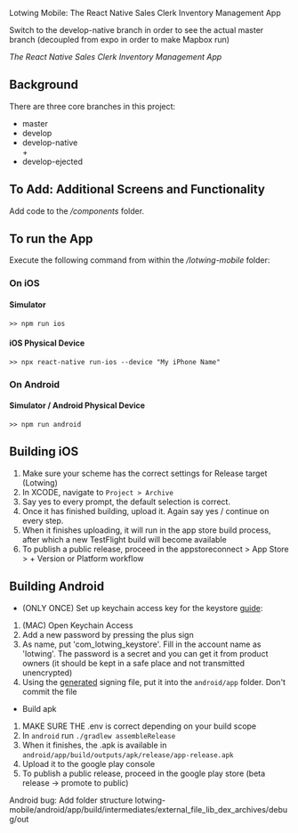 Lotwing Mobile: The React Native Sales Clerk Inventory Management App

Switch to the develop-native branch in order to see the actual master branch (decoupled from expo in order to make Mapbox run)

<i>The React Native Sales Clerk Inventory Management App</i>

<h2>Background</h2>
There are three core branches in this project:
<ul>
  <li> master </li>
  <li> develop </li>
  <li> develop-native </li>
  + <li> develop-ejected </li>
</ul>

<h2>To Add: Additional Screens and Functionality</h2>
Add code to the <i>/components</i> folder.

<h2>To run the App</h2>
Execute the following command from within the <i>/lotwing-mobile</i> folder:

<h3>On iOS</h3>
<h4>Simulator</h4>
<code>>> npm run ios</code>
<h4>iOS Physical Device</h4>
<code>>> npx react-native run-ios --device "My iPhone Name"</code>

<h3>On Android</h3>
<h4>Simulator / Android Physical Device</h4>
<code>>> npm run android</code>

<h2>Building iOS</h2>

1. Make sure your scheme has the correct settings for Release target (Lotwing)
2. In XCODE, navigate to `Project > Archive`
3. Say yes to every prompt, the default selection is correct.
4. Once it has finished building, upload it. Again say yes / continue on every step.
5. When it finishes uploading, it will run in the app store build process, after which a new TestFlight build will become available
6. To publish a public release, proceed in the appstoreconnect > App Store > + Version or Platform workflow

<h2> Building Android </h2>

- (ONLY ONCE) Set up keychain access key for the keystore [guide](https://medium.com/@hasangi/making-a-signed-apk-for-your-react-native-application-98e8529678db):

1. (MAC) Open Keychain Access
2. Add a new password by pressing the plus sign
3. As name, put 'com_lotwing_keystore'. Fill in the account name as 'lotwing'. The password is a secret and you can get it from product owners (it should be kept in a safe place and not transmitted unencrypted)
4. Using the [generated](https://medium.com/@hasangi/making-a-signed-apk-for-your-react-native-application-98e8529678db) signing file, put it into the `android/app` folder. Don't commit the file

- Build apk

1. MAKE SURE THE .env is correct depending on your build scope
2. In `android` run `./gradlew assembleRelease`
3. When it finishes, the .apk is available in `android/app/build/outputs/apk/release/app-release.apk`
4. Upload it to the google play console
5. To publish a public release, proceed in the google play store (beta release -> promote to public)


Android bug: Add folder structure lotwing-mobile/android/app/build/intermediates/external_file_lib_dex_archives/debug/out
